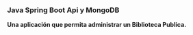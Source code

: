 ### Java Spring Boot Api y MongoDB

**Una aplicación que permita administrar un Biblioteca Publica.**
